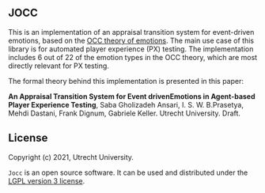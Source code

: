 ## JOCC

This is an implementation of an appraisal transition system for event-driven emotions, based on the [OCC theory of emotions](https://doi-org.proxy.library.uu.nl/10.1017/CBO9780511571299). The main use case of this library is for automated player experience (PX) testing. The implementation includes 6 out of 22 of the emotion types in the OCC theory, which are most directly relevant for PX testing.

The formal theory behind this implementation is presented in this paper:

__An Appraisal Transition System for Event drivenEmotions in Agent-based Player Experience Testing__,
   Saba Gholizadeh Ansari,
   I. S. W. B.Prasetya,
   Mehdi Dastani,
   Frank Dignum,
   Gabriele Keller. Utrecht University. Draft.
   
 
## License

Copyright (c) 2021, Utrecht University.

`Jocc` is an open source software. It can be used and distributed under the [LGPL version 3 license](./lgpl-3.0.md).
